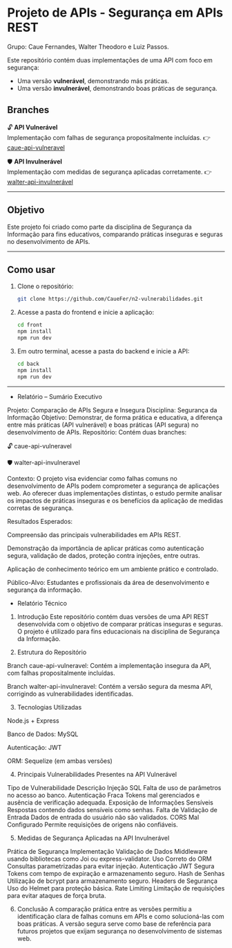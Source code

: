 # Projeto de APIs - Segurança em APIs REST

Grupo: Caue Fernandes, Walter Theodoro e Luiz Passos.

Este repositório contém duas implementações de uma API com foco em segurança:

- Uma versão **vulnerável**, demonstrando más práticas.
- Uma versão **invulnerável**, demonstrando boas práticas de segurança.

## Branches

🔓 **API Vulnerável**  
Implementação com falhas de segurança propositalmente incluídas.
👉   [caue-api-vulneravel](https://github.com/CaueFer/n2-vulnerabilidades/tree/caue-api-vulneravel)

🛡️ **API Invulnerável**  
Implementação com medidas de segurança aplicadas corretamente.
👉   [walter-api-invulnerável](https://github.com/CaueFer/n2-vulnerabilidades/tree/walter-api-invulnerável)

---

## Objetivo

Este projeto foi criado como parte da disciplina de Segurança da Informação para fins educativos, comparando práticas inseguras e seguras no desenvolvimento de APIs.

---

## Como usar

1. Clone o repositório:
   ```bash
   git clone https://github.com/CaueFer/n2-vulnerabilidades.git
   ```

2. Acesse a pasta do frontend e inicie a aplicação:
   ```bash
   cd front
   npm install
   npm run dev
   ```

3. Em outro terminal, acesse a pasta do backend e inicie a API:
   ```bash
   cd back
   npm install
   npm run dev
   ```

---


- Relatório – Sumário Executivo

Projeto: Comparação de APIs Segura e Insegura
Disciplina: Segurança da Informação
Objetivo: Demonstrar, de forma prática e educativa, a diferença entre más práticas (API vulnerável) e boas práticas (API segura) no desenvolvimento de APIs.
Repositório: Contém duas branches:

🔓 caue-api-vulneravel

🛡️ walter-api-invulneravel

Contexto:
O projeto visa evidenciar como falhas comuns no desenvolvimento de APIs podem comprometer a segurança de aplicações web. Ao oferecer duas implementações distintas, o estudo permite analisar os impactos de práticas inseguras e os benefícios da aplicação de medidas corretas de segurança.

Resultados Esperados:

Compreensão das principais vulnerabilidades em APIs REST.

Demonstração da importância de aplicar práticas como autenticação segura, validação de dados, proteção contra injeções, entre outras.

Aplicação de conhecimento teórico em um ambiente prático e controlado.

Público-Alvo:
Estudantes e profissionais da área de desenvolvimento e segurança da informação.



- Relatório Técnico
  
1. Introdução
Este repositório contém duas versões de uma API REST desenvolvida com o objetivo de comparar práticas inseguras e seguras. O projeto é utilizado para fins educacionais na disciplina de Segurança da Informação.

2. Estrutura do Repositório

Branch caue-api-vulneravel:
Contém a implementação insegura da API, com falhas propositalmente incluídas.

Branch walter-api-invulneravel:
Contém a versão segura da mesma API, corrigindo as vulnerabilidades identificadas.

3. Tecnologias Utilizadas

Node.js + Express

Banco de Dados: MySQL

Autenticação: JWT

ORM: Sequelize (em ambas versões)

4. Principais Vulnerabilidades Presentes na API Vulnerável

Tipo de Vulnerabilidade	Descrição
Injeção SQL	Falta de uso de parâmetros no acesso ao banco.
Autenticação Fraca	Tokens mal gerenciados e ausência de verificação adequada.
Exposição de Informações Sensíveis	Respostas contendo dados sensíveis como senhas.
Falta de Validação de Entrada	Dados de entrada do usuário não são validados.
CORS Mal Configurado	Permite requisições de origens não confiáveis.

5. Medidas de Segurança Aplicadas na API Invulnerável

Prática de Segurança	Implementação
Validação de Dados	Middleware usando bibliotecas como Joi ou express-validator.
Uso Correto do ORM	Consultas parametrizadas para evitar injeção.
Autenticação JWT Segura	Tokens com tempo de expiração e armazenamento seguro.
Hash de Senhas	Utilização de bcrypt para armazenamento seguro.
Headers de Segurança	Uso do Helmet para proteção básica.
Rate Limiting	Limitação de requisições para evitar ataques de força bruta.

6. Conclusão
A comparação prática entre as versões permitiu a identificação clara de falhas comuns em APIs e como solucioná-las com boas práticas. A versão segura serve como base de referência para futuros projetos que exijam segurança no desenvolvimento de sistemas web.
